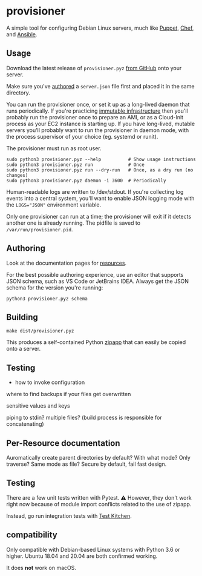 # provisioner

A simple tool for configuring Debian Linux servers, much like [Puppet](https://puppet.com), [Chef](https://www.chef.io), and [Ansible](https://www.ansible.com).

## Usage

Download the latest release of `provisioner.pyz` [from GitHub](https://github.com/nicwaller/provisioner/releases) onto your server.

Make sure you've [authored](#authoring) a `server.json` file first and placed it in the same directory.

You can run the provisioner once, or set it up as a long-lived daemon that runs periodically. If you're practicing [immutable infrastructure](https://www.hashicorp.com/resources/what-is-mutable-vs-immutable-infrastructure) then you'll probably run the provisioner once to prepare an AMI, or as a Cloud-Init process as your EC2 instance is starting up. If you have long-lived, mutable servers you'll probably want to run the provisioner in daemon mode, with the process supervisor of your choice (eg. systemd or runit). 

The provisioner must run as root user.

```shell
sudo python3 provisioner.pyz --help          # Show usage instructions
sudo python3 provisioner.pyz run             # Once
sudo python3 provisioner.pyz run --dry-run   # Once, as a dry run (no changes)
sudo python3 provisioner.pyz daemon -i 3600  # Periodically
```

Human-readable logs are written to /dev/stdout. If you're collecting log events into a central system, you'll want to enable JSON logging mode with the `LOGS="JSON"` environment variable.

Only one provisioner can run at a time; the provisioner will exit if it detects another one is already running. The pidfile is saved to `/var/run/provisioner.pid`.

## Authoring

Look at the documentation pages for [resources](doc/resources).

For the best possible authoring experience, use an editor that supports JSON schema, such as VS Code or JetBrains IDEA. Always get the JSON schema for the version you're running:

```shell
python3 provisioner.pyz schema
```

## Building

`make dist/provisioner.pyz`

This produces a self-contained Python [zipapp](https://docs.python.org/3/library/zipapp.html) that can easily be copied onto a server.

## Testing



- how to invoke configuration

where to find backups if your files get overwritten

sensitive values and keys

piping to stdin? multiple files? (build process is responsible for concatenating)


## Per-Resource documentation

Auromatically create parent directories by default? With what mode? Only traverse? Same mode as file? Secure by default, fail fast design. 


## Testing

There are a few unit tests written with Pytest. ⚠️ However, they don't work right now because of module import conflicts related to the use of zipapp.

Instead, go run integration tests with [Test Kitchen](../test-kitchen).

## compatibility

Only compatible with Debian-based Linux systems with Python 3.6 or higher. Ubuntu 18.04 and 20.04 are both confirmed working.

It does **not** work on macOS.



